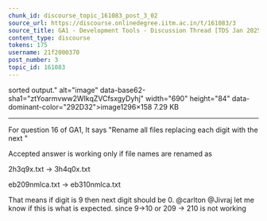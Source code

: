 ```yaml
---
chunk_id: discourse_topic_161083_post_3_02
source_url: https://discourse.onlinedegree.iitm.ac.in/t/161083/3
source_title: GA1 - Development Tools - Discussion Thread [TDS Jan 2025]
content_type: discourse
tokens: 175
username: 21f2000370
post_number: 3
topic_id: 161083
---
```


 sorted output." alt="image" data-base62-sha1="ztYoarmvww2WIkqZVCfsxgyDyhj" width="690" height="84" data-dominant-color="292D32">image1296×158 7.29 KB

---

For question 16 of GA1, It says "Rename all files replacing each digit with the next "

Accepted answer is working only if file names are renamed as

2h3q9x.txt → 3h4q0x.txt

eb209nmlca.txt → eb310nmlca.txt

That means if digit is 9 then next digit should be 0. @carlton @Jivraj let me know if this is what is expected. since 9-&gt;10 or 209 → 210 is not working
